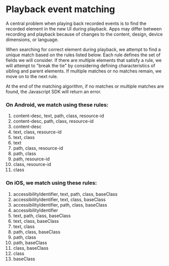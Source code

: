 # Playback event matching

A central problem when playing back recorded events is to find the recorded element in the new UI during playback. Apps may differ between recording and playback because of changes to the content, design, device dimensions, or language.

When searching for correct element during playback, we attempt to find a unique match based on the rules listed below. Each rule defines the set of fields we will consider. If there are multiple elements that satisfy a rule, we will attempt to "break the tie" by considering defining characteristics of sibling and parent elements. If multiple matches or no matches remain, we move on to the next rule.&#x20;

At the end of the matching algorithm, if no matches or multiple matches are found, the Javascript SDK will return an error.&#x20;

### On Android, we match using these rules:

1. content-desc, text, path, class, resource-id
2. content-desc, path, class, resource-id
3. content-desc
4. text, class, resource-id
5. text, class
6. text
7. path, class, resource-id
8. path, class
9. path, resource-id
10. class, resource-id
11. class

### On iOS, we match using these rules:

1. accessibilityIdentifier, text, path, class, baseClass
2. accessibilityIdentifier, text, class, baseClass
3. accessibilityIdentifier, path, class, baseClass
4. accessibilityIdentifier
5. text, path, class, baseClass
6. text, class, baseClass
7. text, class
8. path, class, baseClass
9. path, class
10. path, baseClass
11. class, baseClass
12. class
13. baseClass

